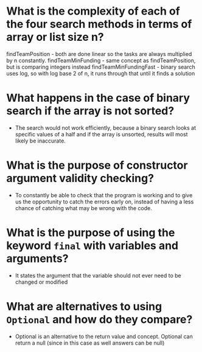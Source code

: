 # What is the complexity of each of the four search methods in terms of array or list size n?
findTeamPosition - both are done linear so the tasks are always multiplied by n constantly.
findTeamMinFunding - same concept as findTeamPosition, but is comparing integers instead
findTeamMinFundingFast - binary search uses log, so with log base 2 of n, it runs through that until it finds a solution


# What happens in the case of binary search if the array is not sorted?
- The search would not work efficiently, because a binary search looks at specific values of a half and if the array is
unsorted, results will most likely be inaccurate.


# What is the purpose of constructor argument validity checking?
- To constantly be able to check that the program is working and to give us the opportunity to catch the errors early on,
instead of having a less chance of catching what may be wrong with the code.


# What is the purpose of using the keyword `final` with variables and arguments?
- It states the argument that the variable should not ever need to be changed or modified


# What are alternatives to using `Optional` and how do they compare?
- Optional is an alternative to the return value and concept. Optional can return a null (since in this case as well
answers can be null)
